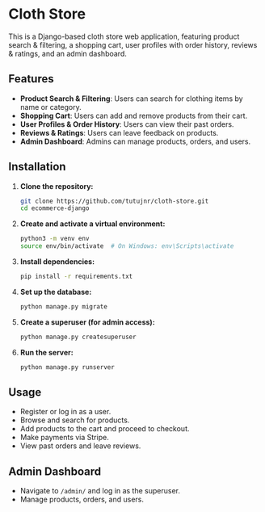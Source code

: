 # Cloth Store

This is a Django-based cloth store web application, featuring product search & filtering, a shopping cart, user profiles with order history, reviews & ratings, 
and an admin dashboard.

## Features
- **Product Search & Filtering**: Users can search for clothing items by name or category.
- **Shopping Cart**: Users can add and remove products from their cart.
- **User Profiles & Order History**: Users can view their past orders.
- **Reviews & Ratings**: Users can leave feedback on products.
- **Admin Dashboard**: Admins can manage products, orders, and users.

## Installation

1. **Clone the repository:**
   ```bash
   git clone https://github.com/tutujnr/cloth-store.git
   cd ecommerce-django
   ```

2. **Create and activate a virtual environment:**
   ```bash
   python3 -m venv env
   source env/bin/activate  # On Windows: env\Scripts\activate
   ```

3. **Install dependencies:**
   ```bash
   pip install -r requirements.txt
   ```

4. **Set up the database:**
   ```bash
   python manage.py migrate
   ```

5. **Create a superuser (for admin access):**
   ```bash
   python manage.py createsuperuser
   ```

6. **Run the server:**
   ```bash
   python manage.py runserver
   ```

## Usage
- Register or log in as a user.
- Browse and search for products.
- Add products to the cart and proceed to checkout.
- Make payments via Stripe.
- View past orders and leave reviews.

## Admin Dashboard
- Navigate to `/admin/` and log in as the superuser.
- Manage products, orders, and users.
